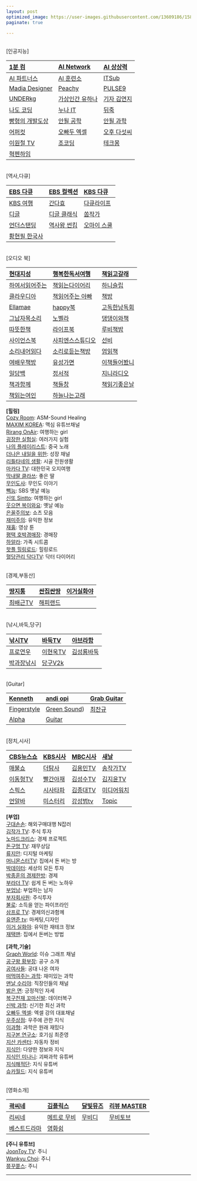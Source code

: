 ```yaml
---
layout: post
optimized_image: https://user-images.githubusercontent.com/13609186/158834851-5c5d7736-001b-448d-8bb6-eb99f2f16233.jpg
paginate: true

---
```


<br>
[인공지능]

| [1분 컴](https://www.youtube.com/@user-ed1xt4uh7v) | [AI Network](https://www.youtube.com/@ainetwork_ai) | [AI 상상력](https://www.youtube.com/@captain_ai) |
| :--- | :--- | :--- |
| [AI 파트너스](https://www.youtube.com/@easyaitech) | [AI 훈련소](https://www.youtube.com/@AI.Drill_center) | [ITSub](https://www.youtube.com/@ITSUB) |
| [Madia Designer](https://www.youtube.com/@UXUIDesign) | [Peachy](https://www.youtube.com/@peachy2023) | [PULSE9](https://www.youtube.com/@PULSE9_Inc) |
| [UNDERkg](https://www.youtube.com/@Underkg) | [가상인간 유하나](https://www.youtube.com/@_virtualuhana8924) | [기자 김연지](https://www.youtube.com/@user-ux5ow6tn4d) |
| [나도 코딩](https://www.youtube.com/@nadocoding) | [누나 IT](https://www.youtube.com/@nnit) | [뒤죽](https://www.youtube.com/@backdie) |
| [빵형의 개발도상](https://www.youtube.com/@bbanghyong) | [안될 공학](https://www.youtube.com/@unrealtech) | [안될 과학](https://www.youtube.com/@Unrealscience) |
| [어퍼컷](https://www.youtube.com/@UPKTV) | [오빠두 엑셀](https://www.youtube.com/@Oppadu) | [오후 다섯씨](https://www.youtube.com/@mr.5pm) |
| [이원철 TV](https://www.youtube.com/@21c) | [조코딩](https://www.youtube.com/@jocoding) | [테크몽](https://www.youtube.com/@techmong) |
| [혁펜하임](https://www.youtube.com/@hyukppen) | []() | []() |

<br>
[역사,다큐]

| [EBS 다큐](https://www.youtube.com/@EBSDocumentary) | [EBS 컬렉션](https://www.youtube.com/@ebs.science) | [KBS 다큐](https://www.youtube.com/@KBSDocumentary) |
| :--- | :--- | :--- |
| [KBS 여행](https://www.youtube.com/@KBS_TRAVEL) | [간다효](https://www.youtube.com/@Official_gandahyo) | [다큐라이프](https://www.youtube.com/@braheartlife) |
| [디글](https://www.youtube.com/@Diggle) | [디글 클래식](https://www.youtube.com/@DiggleClassic) | [쏨작가](https://www.youtube.com/@ssom_ji_sa) |
| [언더스탠딩](https://www.youtube.com/@understanding.) | [역사왕 썬킴](https://www.youtube.com/@user-wr8ly2xv9l) | [오마이 스쿨](https://www.youtube.com/@0hmyschool) |
| [황현필 한국사](https://www.youtube.com/@hwang_history) | []() | []() |



<br>
[오디오 북]

| [현대지성](https://www.youtube.com/@hdjisung) | [행복한독서여행](https://www.youtube.com/@user-gp9pr5mq5d) | [책읽고갈래](https://www.youtube.com/@bookwith) |
| :--- | :--- | :--- |
| [하여서읽어주는](https://www.youtube.com/@HaYeoSeoReadingMom) | [책읽는다이어리](https://www.youtube.com/@diary-audiobook) | [하니슬립](https://www.youtube.com/@haneesleep) |
| [클라우디아](https://www.youtube.com/@user-Claudiabook) | [책읽어주는 아빠](https://www.youtube.com/@user-qg3pl3yt4l) | [책방](https://www.youtube.com/@user-lm6ju6pe1t) |
| [Ellamae](https://www.youtube.com/@ellamaeroos7404) | [happy북](https://www.youtube.com/@AUDIOBOOKhappyreader) | [고독한낭독회](https://www.youtube.com/@Godok_) |
| [그남자목소리](https://www.youtube.com/@malevoice) | [노벨라](https://www.youtube.com/@novella_22) | [댕댕이와책](https://www.youtube.com/@WriterKimaudiobook) |
| [따뜻한책](https://www.youtube.com/@booktea) | [라이프북](https://www.youtube.com/@user-nh2vx9bn2w) | [루비책밤](https://www.youtube.com/@Rubigarden) |
| [사이언스북](https://www.youtube.com/@ScienceBooks1) | [사피엔스스튜디오](https://www.youtube.com/@sapiens_studio) | [선비](https://www.youtube.com/@SunBee) |
| [소리내어읽다](https://www.youtube.com/@SODA-Reading-Voice-ASMR) | [소리로듣는책방](https://www.youtube.com/@soribook) | [엄읽책](https://www.youtube.com/@user-bs2kh5qr9n) |
| [여배우책방](https://www.youtube.com/@onewomansplay2270) | [유성가면](https://www.youtube.com/@pokitoki) | [이책들어봤니](https://www.youtube.com/@kimpim27) |
| [일당백](https://www.youtube.com/@1DANG100) | [정서적](https://www.youtube.com/@j-reading19) | [지니라디오](https://www.youtube.com/@genieaudiobooks) |
| [책과함께](https://www.youtube.com/@user-lm7dz1gl8v) | [책들창](https://www.youtube.com/@bookwindow) | [책읽기좋은날](https://www.youtube.com/@GoodayBook) |
| [책읽는여인](https://www.youtube.com/@user-fz7pk7xh2s) | [하늘나는고래](https://www.youtube.com/@flyingwhale_an_hee_ra) | []() |


**[힐링]**<br>
[Cozy Room](https://www.youtube.com/@CozyRoomASMR): ASM-Sound Healing<br>
[MAXIM KOREA](https://www.youtube.com/@maxim_korea): 맥심 유튜브채널<br>
[Rirang OnAir](https://www.youtube.com/@RirangOnAir): 여행하는 girl<br>
[굉장한 실험실](https://www.youtube.com/@madlabko): 여러가지 실험<br>
[나의 플레이리스트](https://www.youtube.com/@user-ky7xn1hf6h): 중국 노래<br>
[더나은 내일을 위한](https://www.youtube.com/@For.a.Better.Tomorrow): 성장 채널<br>
[리틀타네의 생활](https://www.youtube.com/@littletane): 시골 전원생활<br>
[마카다 TV](https://www.youtube.com/@go6992): 대한민국 오지여행<br>
[막내딸 클라쓰](https://www.youtube.com/@youngest-daughter): 좋은 딸<br>
[무인도사](https://www.youtube.com/@tmdcjf2388): 무인도 이야기<br>
[빽능](https://www.youtube.com/@BBACKENT): SBS 옛날 예능<br>
[신또 Sintto](https://www.youtube.com/@sintto): 여행하는 girl<br>
[웃으면 복이와요](https://www.youtube.com/@luckysmile365): 옛날 예능<br>
[은꼴주의보](https://www.youtube.com/@user-mm3sk8dt1g): 쇼츠 모음<br>
[재미주의](https://www.youtube.com/@jamjam0615): 유익한 정보<br>
[재훍](https://www.youtube.com/@jhvideotoon): 영상 툰<br>
[평택 호박경매장](https://www.youtube.com/@user-sf9fh3mq5p): 경매장<br>
[하알라](https://www.youtube.com/@user-zd8vk4gg4g): 가족 시트콤<br>
[핫플 힐링로드](https://www.youtube.com/@Hotple7): 힐링로드<br>
[혈당관리 닥다TV](https://www.youtube.com/@drdiaryTV): 닥터 다이어리<br>

<br>
[경제,부동산]

| [땅지통](https://www.youtube.com/@landtong22) | [싼집싼땅](https://www.youtube.com/@user-ep2lx4kh6k) | [이거실화야](https://www.youtube.com/@user-pl1ze2qy7l) |
| :--- | :--- | :--- |
| [최배근TV](https://www.youtube.com/@TV-ct8uh) | [해피랜드](https://www.youtube.com/@happy_land) | []() |

<br>
[낚시,바둑,당구]

| [낚시TV](https://www.youtube.com/@KoreaFishingChannel) | [바둑TV](https://www.youtube.com/@baduk_tv) | [아브라함](https://www.youtube.com/@kyong30000) |
| :--- | :--- | :--- |
| [프로연우](https://www.youtube.com/@proyeonwoo) | [이현욱TV](https://www.youtube.com/@leehyunwookTV) | [김성룡바둑](https://www.youtube.com/@user-hy7dg8ec1q) |
| [박과장낚시](https://www.youtube.com/@park_manager) | [당구V2k](https://www.youtube.com/@v2kBillards) | []() |

<br>
[Guitar]

| [Kenneth](https://www.youtube.com/@KennethAcoustic) | [andi opi](https://www.youtube.com/@andiopi) | [Grab Guitar](https://www.youtube.com/@GrabTheGT) |
| :--- | :--- | :--- |
| [Fingerstyle](https://www.youtube.com/@FingerstyleClub) | [Green Sound](https://www.youtube.com/@GreenSoundOfficial)) | [최찬규](https://www.youtube.com/@user-jj5td2pn2p) |
| [Alpha](https://www.youtube.com/@alphamusichadong191) | [Guitar](https://www.youtube.com/@LatestMusicGuitar) | []() |

<br>
[정치,시사]

| [CBS뉴스쇼](https://www.youtube.com/@cbsnewsshow) | [KBS시사](https://www.youtube.com/@KBS_1Radio) | [MBC시사](https://www.youtube.com/@mbcradio_sisa) | [새날](https://www.youtube.com/@saenal) |
| :--- | :--- | :--- | :--- |
| [매불쇼](https://www.youtube.com/@maebulshow) | [더탐사](https://www.youtube.com/@citizenpress_thetamsa) | [김용민TV](https://www.youtube.com/@kimyongminTV) | [송작가TV](https://www.youtube.com/@songjakgatv) |
| [이동형TV](https://www.youtube.com/@DHLeeTV) | [빨간아재](https://www.youtube.com/@RedAzae) | [김성수TV](https://www.youtube.com/@ssroad) | [김지윤TV](https://www.youtube.com/@Kjy_Play) |
| [스픽스](https://www.youtube.com/@SPEAKS_TV) | [시사타파](https://www.youtube.com/@sisatapanews) | [김종대TV](https://www.youtube.com/@kimjongdaetv) | [미디어워치](https://www.youtube.com/@mediawatchtv) |
| [언알바](https://www.youtube.com/@unalba) | [미스터리](https://www.youtube.com/@user-zl3qd3si2g) | [강성범tv](https://www.youtube.com/@kangsungbumTV) | [Topic](https://www.youtube.com/@topic2651) |


**[부업]**<br>
[구대손손](https://www.youtube.com/@user-wc4qi7kf3h): 해외구매대행 N잡러<br>
[김작가 TV](https://www.youtube.com/@lucky_tv): 주식 투자<br>
[노마드크리스](https://www.youtube.com/@nomadchris): 경제 프로젝트<br>
[돈구멍 TV](https://www.youtube.com/@TV-ft2ik): 재무상담<br>
[류지안](https://www.youtube.com/@jianryukr): 디지털 마케팅<br>
[머니몬스터TV](https://www.youtube.com/@money_Monster): 집에서 돈 버는 방<br>
[박데이터](https://www.youtube.com/@user-my1lg8hd9j): 세상의 모든 투자<br>
[박종훈의 경제한방](https://www.youtube.com/@e-hanbang): 경제<br>
[부라더 TV](https://www.youtube.com/@burother): 쉽게 돈 버는 노하우<br>
[부업남](https://www.youtube.com/@Bupnam): 부업하는 남자<br>
[부자회사원](https://www.youtube.com/@richworker100): 주식투자<br>
[불로](https://www.youtube.com/@boolloSodeuk): 소득을 얻는 파이프라인<br>
[삼프로 TV](https://www.youtube.com/@3protv): 경제의신과함께<br>
[유앤준 tv](https://www.youtube.com/@youandjun): 마케팅,디자인<br>
[이거 실화야](https://www.youtube.com/@user-pl1ze2qy7l): 유익한 재테크 정보<br>
[재택맨](https://www.youtube.com/@jaetaekman): 집에서 돈버는 방법<br>


**[과학,기술]**<br>
[Graph World](https://www.youtube.com/@graphworld-0): 이슈 그래프 채널<br>
[공구왕 황부장](https://www.youtube.com/@Hwangbujang): 공구 소개<br>
[공여사들](https://www.youtube.com/@gongysd): 공대 나온 여자<br>
[떠먹여주는 과학](https://www.youtube.com/@user-je5bg4zs9c): 재미있는 과학<br>
[맨날 수리야](https://www.youtube.com/@google_korea):  직장인들의 채널<br>
[밝은 면](https://www.youtube.com/@BrightSideKorea): 긍정적인 자세<br>
[복구천재 꼬마신발](https://www.youtube.com/@Little_Shoes): 데이터복구<br>
[신박 과학](https://www.youtube.com/@sinbakscience): 신기한 최신 과학<br>
[오빠두 엑셀](https://www.youtube.com/@Oppadu): 엑셀 강의 대표채널<br>
[우주상점](https://www.youtube.com/@Space_Store): 우주에 관한 지식<br>
[이과형](https://www.youtube.com/@scibrother): 과학은 원래 재밌다<br>
[지구본 연구소](https://www.youtube.com/@globelab): 호기심 최준영<br>
[지산 카센터](https://www.youtube.com/@jisancarcenter): 자동차 정비<br>
[지식인](https://www.youtube.com/@knowledgepeople): 다양한 정보와 지식<br>
[지식인 미나니](https://www.youtube.com/@iamminani): 괴짜과학 유튜버<br>
[지식해적단](https://www.youtube.com/@studio_pirates): 지식 유튜버<br>
[슈카월드](https://www.youtube.com/@syukaworld): 지식 유튜버<br>

<br>
[영화소개]

| [곽씨네](https://www.youtube.com/@kwakcine) | [김플릭스](https://www.youtube.com/@kimflix_) | [달빛뮤즈](https://www.youtube.com/@DALBITMUSE) | [리뷰 MASTER](https://www.youtube.com/@review.master) |
| :--- | :--- | :--- | :--- |
| [리씨네](https://www.youtube.com/@LEE_CINE) | [메트로 무비](https://www.youtube.com/@MetroMovie1) | [무비디](https://www.youtube.com/@Movie.D) | [무비토브](https://www.youtube.com/@MovieTov) |
| [베스트드라마](https://www.youtube.com/@bestdrama434) | [영화쉼](https://www.youtube.com/@movie_rest) | []() | []() |


**[주니 유튜브]**<br>
[JoonToy TV](https://www.youtube.com/@joontoytv3724): 주니<br>
[Wankyu Choi](https://www.youtube.com/@wankyuchoi597): 주니<br>
[쮸꾸쮼스](https://www.youtube.com/@user-kw9uy6ff8e): 주니<br>

---
